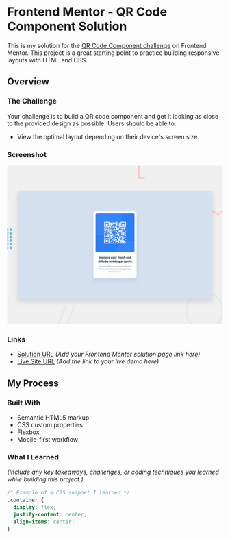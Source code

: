 # Frontend Mentor - QR Code Component Solution

This is my solution for the [QR Code Component challenge](https://www.frontendmentor.io/challenges/qr-code-component-iux_sIO_H) on Frontend Mentor. This project is a great starting point to practice building responsive layouts with HTML and CSS.

## Overview

### The Challenge

Your challenge is to build a QR code component and get it looking as close to the provided design as possible. Users should be able to:

- View the optimal layout depending on their device's screen size.

### Screenshot

![preview](images/preview.jpg)

### Links

- [Solution URL](#) _(Add your Frontend Mentor solution page link here)_
- [Live Site URL](#) _(Add the link to your live demo here)_

## My Process

### Built With

- Semantic HTML5 markup
- CSS custom properties
- Flexbox
- Mobile-first workflow

### What I Learned

_(Include any key takeaways, challenges, or coding techniques you learned while building this project.)_

```css
/* Example of a CSS snippet I learned */
.container {
  display: flex;
  justify-content: center;
  align-items: center;
}
```
